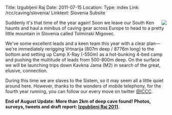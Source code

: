 Title: Izgubljeni Raj
Date: 2011-07-15
Location:
Type: index
Link: /rcc/caving/slovenia/
Linktext: Slovenia Subsite

<a href="/caving/old/slovenia/slov2011/">
<img align="right" src="/caving/old/slovenia/slov2011/slov2011_front_logo_thumb.jpg"></a>

Suddenly it's that time of the year again! Soon we leave our South Ken haunts and haul a minibus of caving gear across Europe to head to a pretty little mountain in Slovenia called Tolminski Migovec.  

We've some excellent leads and a keen team this year with a clear plan—we're immediately rerigging Vrtnarija (807m deep / 8776m long) to the bottom and setting up Camp X-Ray (-550m) as a hot-bunking 4-bed camp and pushing the multitude of leads from 500-800m deep. On the surface we will be launching trips down Kavkna Jama (M2) in search of the great, elusive, connection.  

During this time we are slaves to the Sistem, so it may seem all a little quiet around here. However, thanks to the wonders of mobile telephony, for the fourth year running, you can follow our every move on twitter [@ICCC](http://twitter.com/iccc).

**End of August Update: More than 2km of deep cave found! Photos, surveys, tweets and draft report: [Izgubljeni Raj 2011](/caving/old/slovenia/slov2011).**
